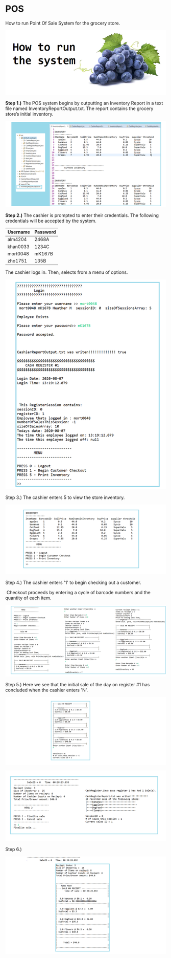 # POS
How to run Point Of Sale System for the grocery store.

![grocery grapes](https://raw.githubusercontent.com/heathermortensen/POS/master/images/grapes.png)

**Step 1.)** The POS system begins by outputting an Inventory Report in a text file named InventoryReportOutput.txt. The report contains the grocery store’s initial inventory.

![](https://raw.githubusercontent.com/heathermortensen/POS/master/images/image_1_program_output.png)

**Step 2.)** The cashier is prompted to enter their credentials. The following credentials will be accepted by the system.

| Username | Password |
| -------- | -------- |
| alm4204  | 2468A    |
| khan0033 | 1234C    |
| mort0048 | mK167B   |
| zho1751  | 135B     |

The cashier logs in. Then, selects from a menu of options.

<img src="https://raw.githubusercontent.com/heathermortensen/POS/master/images/image_2_program_output.png" style="zoom:67%;" />



Step 3.) The cashier enters 5 to view the store inventory.

![Store Inventory](https://raw.githubusercontent.com/heathermortensen/POS/master/images/image_3_program_output.png)

Step 4.) The cashier enters '1' to begin checking out a customer. 

​			Checkout proceeds by entering a cycle of barcode numbers and the quantity of each item.

![](https://raw.githubusercontent.com/heathermortensen/POS/master/images/image_4_program_output.png)

Step 5.) Here we see that the initial sale of the day on register #1 has concluded when the cashier enters 'N'.

![](https://raw.githubusercontent.com/heathermortensen/POS/master/images/image_5_program_output.png)



![conclusion of a sale](https://raw.githubusercontent.com/heathermortensen/POS/master/images/image_6_program_output.png)

Step 6.) 

![](https://github.com/heathermortensen/POS/blob/master/images/image_7_program_output.png)